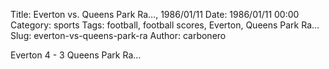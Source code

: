 Title: Everton vs. Queens Park Ra…, 1986/01/11
Date: 1986/01/11 00:00
Category: sports
Tags: football, football scores, Everton, Queens Park Ra…
Slug: everton-vs-queens-park-ra
Author: carbonero


Everton 4 - 3 Queens Park Ra…

